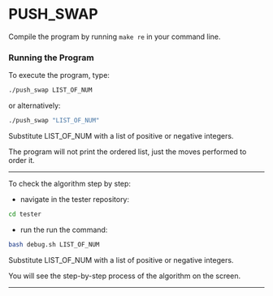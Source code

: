 # PUSH_SWAP

Compile the program by running `make re` in your command line.

### Running the Program

To execute the program, type:
```bash
./push_swap LIST_OF_NUM
```

or alternatively:

```bash
./push_swap "LIST_OF_NUM"
```
Substitute LIST_OF_NUM with a list of positive or negative integers.

The program will not print the ordered list, just the moves performed to order it.

---
To check the algorithm step by step:
- navigate in the tester repository:
```bash
cd tester
```
- run the run the command:
```bash
bash debug.sh LIST_OF_NUM
```
Substitute LIST_OF_NUM with a list of positive or negative integers.

You will see the step-by-step process of the algorithm on the screen.

---

